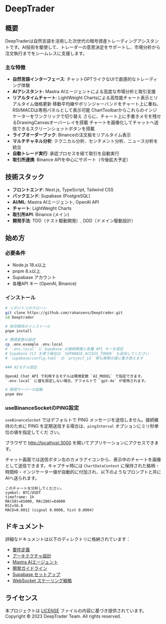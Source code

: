 # DeepTrader

## 概要

DeepTraderは自然言語を活用した次世代の暗号資産トレーディングアシスタントです。AI技術を駆使して、トレーダーの意思決定をサポートし、市場分析から注文執行までをシームレスに支援します。

### 主な特徴

- **自然言語インターフェース**: チャットGPTライクなUIで直感的なトレーディング体験
- **AIアシスタント**: Mastra AIエージェントによる高度な市場分析と取引支援
- **リアルタイムチャート**: LightWeight Chartsによる高性能チャート表示とリアルタイム価格更新
  移動平均線やボリンジャーバンドをチャート上に重ね、RSI/MACDは専用パネルとして表示可能
  ChartToolbarからこれらのインジケーターをワンクリックで切り替え
  さらに、チャート上に手書きメモを残せるDrawingCanvasオーバーレイを搭載
  チャートを画像化してチャットへ送信できるスクリーンショットボタンを搭載
- **ライブオーダーブック**: Binanceの注文板をリアルタイム表示
- **マルチチャネル分析**: テクニカル分析、センチメント分析、ニュース分析を統合
- **自動トレード実行**: 承認プロセスを経て取引を自動実行
- **取引所連携**: Binance APIを中心にサポート（今後拡大予定）

## 技術スタック

- **フロントエンド**: Next.js, TypeScript, Tailwind CSS
- **バックエンド**: Supabase (PostgreSQL)
- **AI/ML**: Mastra AIエージェント, OpenAI API
- **チャート**: LightWeight Charts
- **取引所API**: Binance (メイン)
- **開発手法**: TDD（テスト駆動開発）, DDD（ドメイン駆動設計）

## 始め方

### 必要条件

- Node.js 18.x以上
- pnpm 8.x以上
- Supabase アカウント
- 各種API キー (OpenAI, Binance)

### インストール

```bash
# リポジトリのクローン
git clone https://github.com/rakansens/Deeptrader.git
cd Deeptrader

# 依存関係のインストール
pnpm install

# 環境変数の設定
cp .env.example .env.local
# `.env.local` に Supabase の接続情報と各種 API キーを設定
# Supabase CLI を使う場合は `SUPABASE_ACCESS_TOKEN` も追加してください
# `supabase/config.toml` の `project_id` 等も実際の値に書き換えます

### AIモデル設定

OpenAI Chat API で利用するモデルは環境変数 `AI_MODEL` で指定できます。
`.env.local` に値を設定しない場合、デフォルトで `gpt-4o` が使用されます。

# 開発サーバーの起動
pnpm dev
```

### useBinanceSocketのPING設定

`useBinanceSocket` ではデフォルトで PING メッセージを送信しません。接続維持のために
PING を定期送信する場合は、`pingInterval` オプションにミリ秒単位の値を指定してくだ
さい。

ブラウザで [http://localhost:3000](http://localhost:3000) を開いてアプリケーションにアクセスできます。

チャット画面では送信ボタン左のカメラアイコンから、表示中のチャートを画像として送信できます。キャプチャ時には `ChartDataContext` に保持された銘柄・時間枠・インジケーター値が自動的に付加され、以下のようなプロンプトと共にAIへ送られます。

```text
このチャートを分析してください。
symbol: BTC/USDT
timeframe: 1h
MA(50)=65000, MA(200)=64000
RSI=56.8
MACD=0.0012 (signal 0.0008, hist 0.0004)
```

## ドキュメント

詳細なドキュメントは以下のディレクトリに格納されています：

- [要件定義](./docs/requirements/README.md)
- [アーキテクチャ設計](./docs/architecture/README.md)
- [Mastra AIエージェント](./docs/mastra/README.md)
- [開発ガイドライン](./docs/development/README.md)
- [Supabase セットアップ](./docs/supabase/README.md)
- [WebSocket スケーリング戦略](./docs/infrastructure/websocket-scaling.md)

## ライセンス

本プロジェクトは [LICENSE](./LICENSE) ファイルの内容に基づき提供されています。
Copyright © 2023 DeepTrader Team. All rights reserved.
